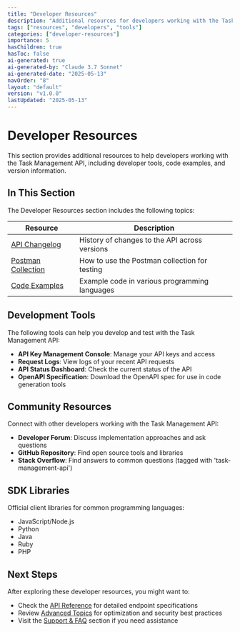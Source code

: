 ```yaml
---
title: "Developer Resources"
description: "Additional resources for developers working with the Task Management API, including changelogs, tooling, and code examples."
tags: ["resources", "developers", "tools"]
categories: ["developer-resources"]
importance: 5
hasChildren: true
hasToc: false
ai-generated: true
ai-generated-by: "Claude 3.7 Sonnet"
ai-generated-date: "2025-05-13"
navOrder: "8"
layout: "default"
version: "v1.0.0"
lastUpdated: "2025-05-13"
---
```


# Developer Resources

This section provides additional resources to help developers working with the Task Management API, including developer tools, code examples, and version information.

## In This Section

The Developer Resources section includes the following topics:

| Resource | Description |
|----------|-------------|
| [API Changelog](/developer-resources/api-changelog.md) | History of changes to the API across versions |
| [Postman Collection](/developer-resources/postman-collection.md) | How to use the Postman collection for testing |
| [Code Examples](/developer-resources/code-examples.md) | Example code in various programming languages |

## Development Tools

The following tools can help you develop and test with the Task Management API:

- **API Key Management Console**: Manage your API keys and access
- **Request Logs**: View logs of your recent API requests
- **API Status Dashboard**: Check the current status of the API
- **OpenAPI Specification**: Download the OpenAPI spec for use in code generation tools

## Community Resources

Connect with other developers working with the Task Management API:

- **Developer Forum**: Discuss implementation approaches and ask questions
- **GitHub Repository**: Find open source tools and libraries
- **Stack Overflow**: Find answers to common questions (tagged with 'task-management-api')

## SDK Libraries

Official client libraries for common programming languages:

- JavaScript/Node.js
- Python
- Java
- Ruby
- PHP

## Next Steps

After exploring these developer resources, you might want to:

- Check the [API Reference](/api-reference.md) for detailed endpoint specifications
- Review [Advanced Topics](/advanced.md) for optimization and security best practices
- Visit the [Support & FAQ](/support.md) section if you need assistance


